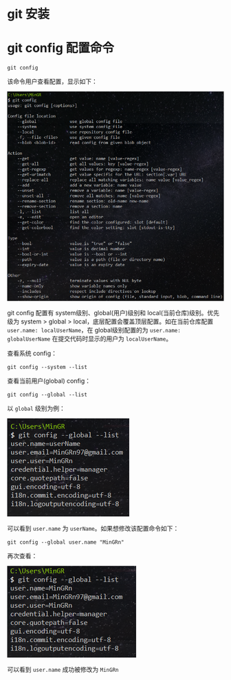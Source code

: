 # git 安装

# git config 配置命令

```
git config
```

该命令用户查看配置，显示如下：

![git-config.png](images/git-config.png)

git config 配置有 system级别、global(用户)级别和 local(当前仓库)级别。优先级为 system > global > local，底层配置会覆盖顶层配置。如在当前仓库配置 `user.name: localUserName`，在 global级别配置的为 `user.name: globalUserName` 在提交代码时显示的用户为 `localUserName`。

查看系统 config：

```
git config --system --list
```

查看当前用户(global) config：

```
git config --global --list
```

以 `global` 级别为例：

![git-config-global-list.png](images/git-config-global-list.png)

可以看到 `user.name` 为 `userName`。如果想修改该配置命令如下：

```
git config --global user.name "MinGRn"
```

再次查看：

![git-config-global-list-update.png](images/git-config-global-list-update.png)

可以看到 `user.name` 成功被修改为 `MinGRn`
